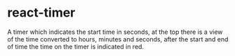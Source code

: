 # react-timer
A timer which indicates the start time in seconds, at the top there is a view of the time converted to hours, minutes and seconds, after the start and end of time the time on the timer is indicated in red.
